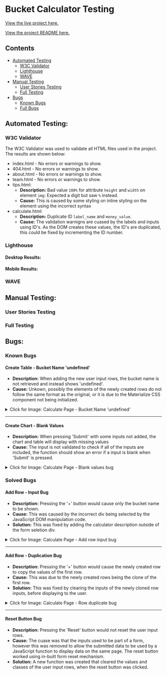 # Bucket Calculator Testing

[View the live project here.](https://mariamar95.github.io/jan-hackathon/)

[View the project README here.](README.md)

## Contents
* [Automated Testing](#automated-testing)
    * [W3C Validator](#w3c-validator)
    * [Lighthouse](#lighthouse)
    * [WAVE](#wave)
* [Manual Testing](#manual-testing)
    * [User Stories Testing](#user-stories-testing)
    * [Full Testing](#full-testing)
* [Bugs](#bugs)
    * [Known Bugs](#known-bugs)
    * [Full Bugs](#solved-bugs)

## Automated Testing:
### W3C Validator
The W3C Validator was used to validate all HTML files used in the project. The results are shown below:

- index.html - No errors or warnings to show.
- 404.html - No errors or warnings to show.
- about.html - No errors or warnings to show.
- team.html - No errors or warnings to show.
- tips.html:
    - **Description:** Bad value `100%` for attribute `height` and `width` on element `img`: Expected a digit but saw `%` instead.
    - **Cause:** This is caused by some styling on inline styling on the element using the incorrect syntax
- calculate.html:
    - **Description:** Duplicate ID `label_name` and `money_value`.
    - **Cause:** The validation warnigns are cuased by the labels and inputs using ID's. As the DOM creates these values, the ID's are duplicated, this could be fixed by incrementing the ID number.
### Lighthouse


#### Desktop Results:

#### Mobile Results:


### WAVE


## Manual Testing:
### User Stories Testing


### Full Testing

## Bugs:
### Known Bugs
#### Create Table - Bucket Name 'undefined'
- **Description:** When adding the new user input rows, the bucket name is not retrieved and instead shows 'undefined'.
- **Cause:** Unkown, possibly the elements of the newly created rows do not follow the same format as the original, or it is due to the Materialize CSS component not being initialized.

<details>
<summary>Click for Image: Calculate Page - Bucket Name 'undefined'</summary>

![Bucket Name 'undefined' bug](assets/imgs/testing/bug-blank-inputs.png)

</details>

****

#### Create Chart - Blank Values
- **Description:** When pressing 'Submit' with some inputs not added, the chart and table will display with missing values
- **Cause:** The input is not validated to check if all of the inputs are included, the function should show an error if a input is blank when 'Submit' is pressed.

<details>
<summary>Click for Image: Calculate Page - Blank values bug</summary>

![Blank values bug](assets/imgs/testing/bug-blank-inputs.png)

</details>

### Solved Bugs
#### Add Row - Input Bug
- **Description:** Pressing the '+' button would cause only the bucket name to be shown.
- **Cause:** This was caused by the incorrect div being selected by the JavaScript DOM manipulation code.
- **Solution:** This was fixed by adding the calculator description outside of the form seletion div.

<details>
<summary>Click for Image: Calculate Page - Add row input bug</summary>

![Add new row input bug](assets/imgs/testing/bug-add-row.png)

</details>

***

#### Add Row - Duplication Bug
- **Description:** Pressing the '+' button would cause the newly created row to copy the values of the first row.
- **Cause:** This was due to the newly created rows being the clone of the first row.
- **Solution:** This was fixed by clearing the inputs of the newly cloned row inputs, before displaying to the user.

<details>
<summary>Click for Image: Calculate Page - Row duplicate bug</summary>

![Add new row duplication bug](assets/imgs/testing/bug-duplicate-row.png)

</details>

***

#### Reset Button Bug
- **Description:** Pressing the 'Reset' button would not reset the user input rows.
- **Cause:** The cuase was that the inputs used to be part of a form, however this was removed to allow the submitted data to be used by a JavaScript function to display data on the same page. The reset button worked using in-built form reset mechanism.
- **Solution:** A new function was created that cleared the values and classes of the user input rows, when the reset button was clicked.
